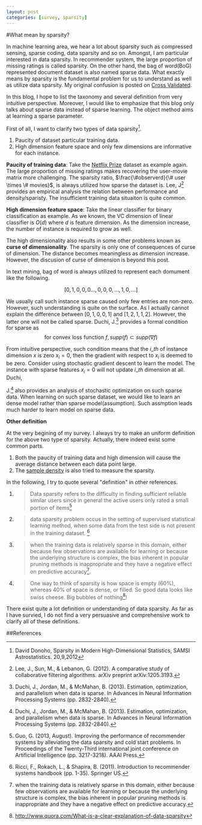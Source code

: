 ```yaml
---
layout: post
categories: [survey, sparsity]
---
```


#What mean by sparsity?


In machine learning area, we hear a lot about sparsity such as compressed sensing, sparse coding, data sparsity and so on. Amongst, I am particular interested in data sparsity. In recommender system, the large proportion of missing ratings is called sparsity. On the other hand, the bag of word(BoG) represented document dataset is also named sparse data. What exactly means by sparsity is the fundamental problem for us to understand as well as utilize data sparsity. My original confusion is posted on [Cross Validated][1].

In this blog, I hope to list the taxonomy and several definition from very intuitive perspective. Moreover, I would like to emphasize that this blog only talks about sparse data instead of sparse learning. The object method aims at learning a sparse parameter.

First of all, I want to clarify two types of data sparsity[^1].

1. Paucity of dataset particular training data.
2. High dimension feature space and only few dimensions are informative for each instance.

**Paucity of training data**: Take the [Netflix Prize][2] dataset as example again. The large proportion of missing ratings makes recovering the user-movie matrix more challenging. The sparsity ratio, $\frac{\#observerd}{\# user \times \# movies}$, is always utilized how sparse the dataset is. Lee, J[^2] provides an empirical analysis the relation between performance and density/sparisty. The insufficient training data situaiton is quite common.

**High dimension feature space**: Take the linear classifier for binary classification as example. As we known, the VC dimension of linear classifier is $O(d)$ where $d$ is feature dimension. As the dimension increase, the number of instance is required to grow as well. 

The high dimensionality also results in some other problems known as **curse of dimensionality**. The sparsity is only one of consequences of curse of dimension. The distance becomes meaningless as dimension increase. However, the discusion of curse of dimension is beyond this post.

In text mining, bag of word is always utilized to represent each domument like the following.

$$[0,1,0,0,0\dots,0,0,0,\dots,1,0,\dots]$$

We usually call such instance sparse caused only few entries are non-zero. However, such understanding is quite on the surface. As I actually cannot explain the difference between $[0,1,0,0,1]$ and $[1,2,1,1,2]$. However, the latter one will not be called sparse. Duchi, J.[^3] provides a formal condition for sparse as 
$$\text{for convex loss function } f,supp(f) \subset supp(\nabla f)$$

From intuitive perspective, such condition means that the $i\_{th}$ of instance dimension $x$ is zero $x_i=0$, then the gradient with respect to $x_i$ is deemed to be zero. Consider using stochastic gradient descent to learn the model. The instance with sparse features $x_i=0$ will not update $i\_{th}$ dimension at all. Duchi, 

J.[^3] also provides an analysis of stochastic optimization on such sparse data. When learning on such sparse dataset, we would like to learn an dense model rather than sparse model(assumption). Such assmption leads much harder to learn model on sparse data.

**Other definition**

At the very begining of my survey. I always try to make an uniform definition for the above two type of sparsity. Actually, there indeed exist some common parts.

1. Both the paucity of training data and high dimension will cause the average distance between each data point large.
2. The [sample density][3] is also tried to measure the sparsity.

In the following, I try to quote several "definition" in other references.

1. > Data sparsity refers to the difficulty in finding sufficient reliable similar users since in general the active users only rated a small portion of items[^5]
2. > data sparsity problem occus in the setting of supervised statistical learning method, when some data from the test side is not present in the training dataset. [^6]
3. >when the training data is relatively sparse in this domain, either because few observations are available for learning or because the underlying structure is complex, the bias inherent in popular pruning methods is inappropriate and they have a negative effect on predictive accuracy[^4].
4. > One way to think of sparsity is how space is empty (60%), whereas 40% of space is dense, or filled. So good data looks like swiss cheese.  Big bubbles of nothing[^7]!

There exist quite a lot definition or understanding of data sparsity. As far as I have survied, I do not find a very persuasive and comprehensive work to clarify all of these definitions.


[1]: http://stats.stackexchange.com/questions/113318/the-name-data-sparsity-in-different-applications "Cross Validated"
[2]: http://en.wikipedia.org/wiki/Netflix_Prize
[3]:http://math.stackexchange.com/questions/283006/what-is-a-sampling-density-why-is-the-sampling-density-proportional-to-n-fra 


##References


[^1]: David Donoho, Sparsity in Modern High-Dimensional Statistics, SAMSI Astrostatistics. 20,9,2012
[^2]: Lee, J., Sun, M., & Lebanon, G. (2012). A comparative study of collaborative filtering algorithms. arXiv preprint arXiv:1205.3193.
[^3]: Duchi, J., Jordan, M., & McMahan, B. (2013). Estimation, optimization, and parallelism when data is sparse. In Advances in Neural Information Processing Systems (pp. 2832-2840).
[^4]: when the training data is relatively sparse in this domain, either because few observations are available for learning or because the underlying structure is complex, the bias inherent in popular pruning methods is inappropriate and they have a negative effect on predictive accuracy.
[^5]: Guo, G. (2013, August). Improving the performance of recommender systems by alleviating the data sparsity and cold start problems. In Proceedings of the Twenty-Third international joint conference on Artificial Intelligence (pp. 3217-3218). AAAI Press.
[^6]: Ricci, F., Rokach, L., & Shapira, B. (2011). Introduction to recommender systems handbook (pp. 1-35). Springer US.
[^7]: http://www.quora.com/What-is-a-clear-explanation-of-data-sparsity